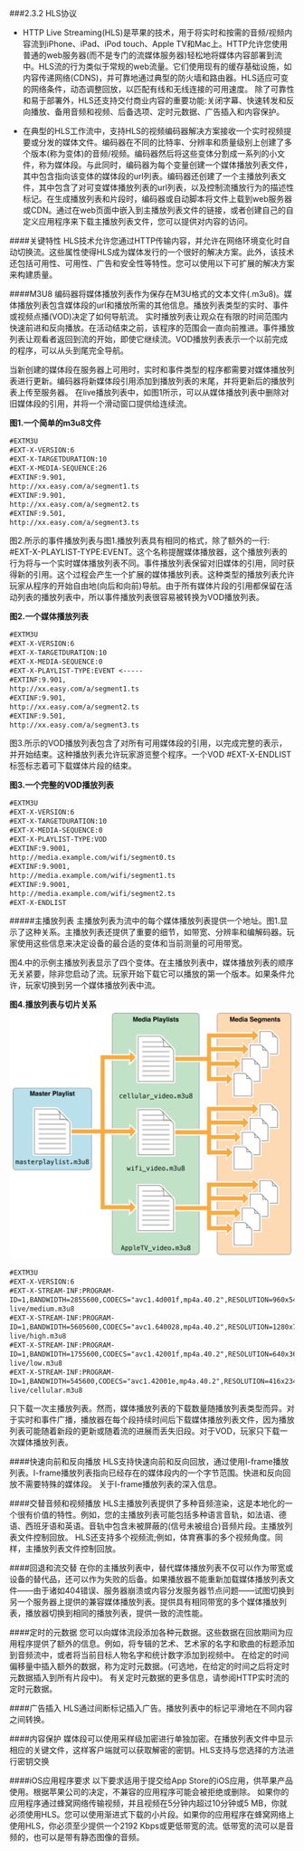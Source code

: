###2.3.2 HLS协议
- HTTP Live Streaming(HLS)是苹果的技术，用于将实时和按需的音频/视频内容流到iPhone、iPad、iPod touch、Apple TV和Mac上。HTTP允许您使用普通的web服务器(而不是专门的流媒体服务器)轻松地将媒体内容部署到流中。HLS流的行为类似于常规的web流量。它们使用现有的缓存基础设施，如内容传递网络(CDNS)，并可靠地通过典型的防火墙和路由器。HLS适应可变的网络条件，动态调整回放，以匹配有线和无线连接的可用速度。
除了可靠性和易于部署外，HLS还支持交付商业内容的重要功能:关闭字幕、快速转发和反向播放、备用音频和视频、后备选项、定时元数据、广告插入和内容保护。 
    
- 在典型的HLS工作流中，支持HLS的视频编码器解决方案接收一个实时视频提要或分发的媒体文件。编码器在不同的比特率、分辨率和质量级别上创建了多个版本(称为变体)的音频/视频。编码器然后将这些变体分割成一系列的小文件，称为媒体段。与此同时，编码器为每个变量创建一个媒体播放列表文件，其中包含指向该变体的媒体段的url列表。编码器还创建了一个主播放列表文件，其中包含了对可变媒体播放列表的url列表，以及控制流播放行为的描述性标记。在生成播放列表和片段时，编码器或自动脚本将文件上载到web服务器或CDN。通过在web页面中嵌入到主播放列表文件的链接，或者创建自己的自定义应用程序来下载主播放列表文件，您可以提供对内容的访问。

####关键特性
HLS技术允许您通过HTTP传输内容，并允许在网络环境变化时自动切换流。这些属性使得HLS成为媒体发行的一个很好的解决方案。此外，该技术还包括可用性、可用性、广告和安全性等特性。您可以使用以下可扩展的解决方案来构建质量。

####M3U8
编码器将媒体播放列表作为保存在M3U格式的文本文件(.m3u8)。媒体播放列表包含媒体段的url和播放所需的其他信息。播放列表类型的实时、事件或视频点播(VOD)决定了如何导航流。
实时播放列表让观众在有限的时间范围内快速前进和反向播放。在活动结束之前，该程序的范围会一直向前推进。事件播放列表让观看者返回到流的开始，即使它继续流。VOD播放列表表示一个以前完成的程序，可以从头到尾完全导航。

当新创建的媒体段在服务器上可用时，实时和事件类型的程序都需要对媒体播放列表进行更新。编码器将新媒体段引用添加到播放列表的末尾，并将更新后的播放列表上传至服务器。
在live播放列表中，如图1所示，可以从媒体播放列表中删除对旧媒体段的引用，并将一个滑动窗口提供给连续流。

**图1.一个简单的m3u8文件**
```
#EXTM3U
#EXT-X-VERSION:6
#EXT-X-TARGETDURATION:10
#EXT-X-MEDIA-SEQUENCE:26
#EXTINF:9.901,
http://xx.easy.com/a/segment1.ts
#EXTINF:9.901,
http://xx.easy.com/a/segment2.ts
#EXTINF:9.501,
http://xx.easy.com/a/segment3.ts
```

图2.所示的事件播放列表与图1.播放列表具有相同的格式，除了额外的一行: #EXT-X-PLAYLIST-TYPE:EVENT。这个名称提醒媒体播放器，这个播放列表的行为将与一个实时媒体播放列表不同。事件播放列表保留对旧媒体的引用，同时获得新的引用。这个过程会产生一个扩展的媒体播放列表。这种类型的播放列表允许玩家从程序的开始自由地(向后和向前)导航。由于所有媒体片段的引用都保留在活动列表的播放列表中，所以事件播放列表很容易被转换为VOD播放列表。

**图2.一个媒体播放列表**
```
#EXTM3U
#EXT-X-VERSION:6
#EXT-X-TARGETDURATION:10
#EXT-X-MEDIA-SEQUENCE:0
#EXT-X-PLAYLIST-TYPE:EVENT <-----
#EXTINF:9.901,
http://xx.easy.com/a/segment1.ts
#EXTINF:9.901,
http://xx.easy.com/a/segment2.ts
#EXTINF:9.501,
http://xx.easy.com/a/segment3.ts

```

图3.所示的VOD播放列表包含了对所有可用媒体段的引用，以完成完整的表示，并开始结束。这种播放列表允许玩家游览整个程序。一个VOD #EXT-X-ENDLIST标签标志着可下载媒体片段的结束。

**图3.一个完整的VOD播放列表**

```
#EXTM3U
#EXT-X-VERSION:6
#EXT-X-TARGETDURATION:10
#EXT-X-MEDIA-SEQUENCE:0
#EXT-X-PLAYLIST-TYPE:VOD
#EXTINF:9.9001,
http://media.example.com/wifi/segment0.ts
#EXTINF:9.9001,
http://media.example.com/wifi/segment1.ts
#EXTINF:9.9001,
http://media.example.com/wifi/segment2.ts
#EXT-X-ENDLIST

```

#####主播放列表
主播放列表为流中的每个媒体播放列表提供一个地址。图1.显示了这种关系。主播放列表还提供了重要的细节，如带宽、分辨率和编解码器。玩家使用这些信息来决定设备的最合适的变体和当前测量的可用带宽。

图4.中的示例主播放列表显示了四个变体。在主播放列表中，媒体播放列表的顺序无关紧要，除非您启动了流。玩家开始下载它可以播放的第一个版本。如果条件允许，玩家切换到另一个媒体播放列表中流。

**图4.播放列表与切片关系**
![](/assets/stream_playlists_2x.png)


```
#EXTM3U
#EXT-X-VERSION:6
#EXT-X-STREAM-INF:PROGRAM-ID=1,BANDWIDTH=2855600,CODECS="avc1.4d001f,mp4a.40.2",RESOLUTION=960x540
live/medium.m3u8
#EXT-X-STREAM-INF:PROGRAM-ID=1,BANDWIDTH=5605600,CODECS="avc1.640028,mp4a.40.2",RESOLUTION=1280x720
live/high.m3u8
#EXT-X-STREAM-INF:PROGRAM-ID=1,BANDWIDTH=1755600,CODECS="avc1.42001f,mp4a.40.2",RESOLUTION=640x360
live/low.m3u8
#EXT-X-STREAM-INF:PROGRAM-ID=1,BANDWIDTH=545600,CODECS="avc1.42001e,mp4a.40.2",RESOLUTION=416x234
live/cellular.m3u8
```
只下载一次主播放列表。然而，媒体播放列表的下载数量随播放列表类型而异。对于实时和事件广播，播放器在每个段持续时间后下载媒体播放列表文件，因为播放列表可能随着新段的更新或随着流的进展而丢失旧段。对于VOD，玩家只下载一次媒体播放列表。


####快速向前和反向播放
HLS支持快速向前和反向回放，通过使用I-frame播放列表。I-frame播放列表指向已经存在的媒体段内的一个字节范围。快进和反向回放不需要特殊的媒体段。
关于I-frame播放列表的深入信息。

####交替音频和视频播放
HLS主播放列表提供了多种音频渲染，这是本地化的一个很有价值的特性。例如，您的主播放列表可能包括多种语言音轨，如法语、德语、西班牙语和英语。音轨中包含未被屏蔽的(信号未被组合)音频片段。主播放列表文件控制回放。
HLS还支持多个视频流;例如，体育赛事的多个视频角度。同样，主播放列表文件控制回放。 

####回退和流交替
在你的主播放列表中，替代媒体播放列表不仅可以作为带宽或设备的替代品，还可以作为失败的后备。如果播放器不能重新加载媒体播放列表文件——由于诸如404错误、服务器崩溃或内容分发服务器节点问题——试图切换到另一个服务器上提供的兼容媒体播放列表。提供具有相同带宽的多个媒体播放列表，播放器切换到相同的播放列表，提供一致的流性能。

####定时的元数据
您可以向媒体流段添加各种元数据。这些数据在回放期间为应用程序提供了额外的信息。例如，将专辑的艺术、艺术家的名字和歌曲的标题添加到音频流中，或者将当前目标人物名字和统计数字添加到视频中。
在给定的时间偏移量中插入额外的数据，称为定时元数据。(可选地，在给定的时间之后将定时元数据插入到所有片段中)。
有关定时元数据的更多信息，请参阅HTTP实时流的定时元数据。

####广告插入
HLS通过间断标记插入广告。播放列表中的标记平滑地在不同内容之间转换。 

####内容保护
媒体段可以使用采样级加密进行单独加密。在播放列表文件中显示相应的关键文件，这样客户端就可以获取解密的密钥。HLS支持与您选择的方法进行密钥交换 

####iOS应用程序要求
以下要求适用于提交给App Store的iOS应用，供苹果产品使用。根据苹果公司的决定，不兼容的应用程序可能会被拒绝或删除。
如果你的应用程序通过蜂窝网络传输视频，并且视频在5分钟内超过10分钟或5 MB，你就必须使用HLS。您可以使用渐进式下载的小片段。如果你的应用程序在蜂窝网络上使用HLS，你必须至少提供一个2192 Kbps或更低带宽的流。低带宽的流可以是音频的，也可以是带有静态图像的音频。